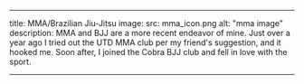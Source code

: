 ___
title: MMA/Brazilian Jiu-Jitsu
image:
  src: mma_icon.png
  alt: "mma image"
description: MMA and BJJ are a more recent endeavor of mine. Just over a year ago I tried out the UTD MMA club per my friend's suggestion, and it hooked me. Soon after, I joined the Cobra BJJ club and fell in love with the sport.
___
